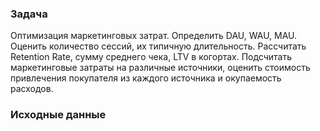 ### Задача
Оптимизация маркетинговых затрат. Определить DAU, WAU, MAU.
Оценить количество сессий, их типичную длительность.
Рассчитать Retention Rate, сумму среднего чека, LTV в когортах.
Подсчитать маркетинговые затраты на различные источники, 
оценить стоимость привлечения покупателя из каждого источника и окупаемость расходов.

### Исходные данные


